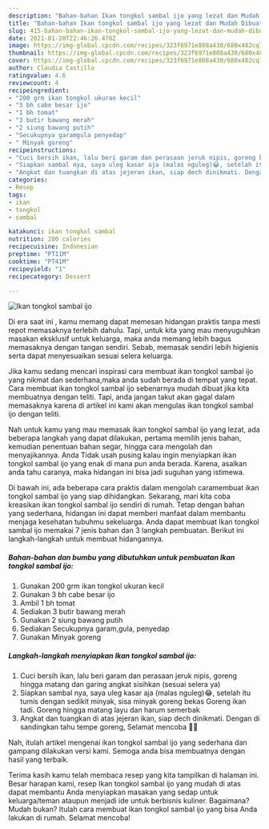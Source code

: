 ```yaml
---
description: "Bahan-bahan Ikan tongkol sambal ijo yang lezat dan Mudah Dibuat"
title: "Bahan-bahan Ikan tongkol sambal ijo yang lezat dan Mudah Dibuat"
slug: 415-bahan-bahan-ikan-tongkol-sambal-ijo-yang-lezat-dan-mudah-dibuat
date: 2021-01-20T22:46:26.470Z
image: https://img-global.cpcdn.com/recipes/323f6971e808a430/680x482cq70/ikan-tongkol-sambal-ijo-foto-resep-utama.jpg
thumbnail: https://img-global.cpcdn.com/recipes/323f6971e808a430/680x482cq70/ikan-tongkol-sambal-ijo-foto-resep-utama.jpg
cover: https://img-global.cpcdn.com/recipes/323f6971e808a430/680x482cq70/ikan-tongkol-sambal-ijo-foto-resep-utama.jpg
author: Claudia Castillo
ratingvalue: 4.6
reviewcount: 4
recipeingredient:
- "200 grm ikan tongkol ukuran kecil"
- "3 bh cabe besar ijo"
- "1 bh tomat"
- "3 butir bawang merah"
- "2 siung bawang putih"
- "Secukupnya garamgula penyedap"
- " Minyak goreng"
recipeinstructions:
- "Cuci bersih ikan, lalu beri garam dan perasaan jeruk nipis, goreng hingga matang dan garing angkat sisihkan (sesuai selera ya)"
- "Siapkan sambal nya, saya uleg kasar aja (malas nguleg)😂, setelah itu tumis dengan sedikit minyak, sisa minyak goreng bekas Goreng ikan tadi. Goreng hingga matang layu dan harum semerbak"
- "Angkat dan tuangkan di atas jejeran ikan, siap dech dinikmati. Dengan di sandingkan tahu tempe goreng, Selamat mencoba 🤗😘"
categories:
- Resep
tags:
- ikan
- tongkol
- sambal

katakunci: ikan tongkol sambal 
nutrition: 280 calories
recipecuisine: Indonesian
preptime: "PT11M"
cooktime: "PT41M"
recipeyield: "1"
recipecategory: Dessert

---
```



![Ikan tongkol sambal ijo](https://img-global.cpcdn.com/recipes/323f6971e808a430/680x482cq70/ikan-tongkol-sambal-ijo-foto-resep-utama.jpg)

Di era  saat ini , kamu memang dapat memesan hidangan praktis tanpa mesti repot memasaknya terlebih dahulu. Tapi, untuk kita yang mau menyuguhkan masakan eksklusif untuk keluarga, maka anda memang lebih bagus memasaknya dengan tangan sendiri. Sebab, memasak sendiri lebih higienis serta dapat menyesuaikan sesuai selera keluarga.

Jika kamu sedang mencari inspirasi cara membuat ikan tongkol sambal ijo yang nikmat dan sederhana,maka anda sudah berada di tempat yang tepat. Cara membuat ikan tongkol sambal ijo  sebenarnya mudah dibuat jika kita membuatnya dengan teliti. Tapi, anda jangan takut akan gagal dalam memasaknya 
karena di artikel ini kami akan mengulas ikan tongkol sambal ijo dengan teliti.  



Nah untuk kamu yang mau memasak ikan tongkol sambal ijo yang lezat, ada beberapa langkah yang dapat dilakukan, pertama memilih jenis bahan, kemudian penentuan bahan segar, hingga cara mengolah dan menyajikannya. Anda Tidak usah pusing kalau ingin menyiapkan ikan tongkol sambal ijo yang enak di mana pun anda berada. Karena, asalkan anda  tahu caranya, maka hidangan ini bisa jadi suguhan yang istimewa.

Di bawah ini, ada beberapa cara praktis  dalam mengolah caramembuat ikan tongkol sambal ijo yang siap dihidangkan. Sekarang, mari kita coba kreasikan ikan tongkol sambal ijo sendiri di rumah. Tetap dengan bahan yang sederhana, hidangan ini dapat memberi manfaat dalam membantu menjaga kesehatan tubuhmu sekeluarga. Anda dapat membuat Ikan tongkol sambal ijo memakai 7 jenis bahan dan 3 langkah pembuatan. Berikut ini langkah-langkah untuk membuat hidangannya.

<!--inarticleads1-->

##### Bahan-bahan dan bumbu yang dibutuhkan untuk pembuatan Ikan tongkol sambal ijo:

1. Gunakan 200 grm ikan tongkol ukuran kecil
1. Gunakan 3 bh cabe besar ijo
1. Ambil 1 bh tomat
1. Sediakan 3 butir bawang merah
1. Gunakan 2 siung bawang putih
1. Sediakan Secukupnya garam,gula, penyedap
1. Gunakan  Minyak goreng




<!--inarticleads2-->

##### Langkah-langkah menyiapkan Ikan tongkol sambal ijo:

1. Cuci bersih ikan, lalu beri garam dan perasaan jeruk nipis, goreng hingga matang dan garing angkat sisihkan (sesuai selera ya)
1. Siapkan sambal nya, saya uleg kasar aja (malas nguleg)😂, setelah itu tumis dengan sedikit minyak, sisa minyak goreng bekas Goreng ikan tadi. Goreng hingga matang layu dan harum semerbak
1. Angkat dan tuangkan di atas jejeran ikan, siap dech dinikmati. Dengan di sandingkan tahu tempe goreng, Selamat mencoba 🤗😘




Nah, itulah artikel mengenai  ikan tongkol sambal ijo  yang sederhana dan gampang dilakukan versi kami. Semoga anda bisa membuatnya dengan hasil yang terbaik. 

Terima kasih kamu telah membaca resep yang kita tampilkan di halaman ini. Besar harapan kami, resep  Ikan tongkol sambal ijo yang mudah di atas dapat membantu Anda menyiapkan masakan yang sedap untuk keluarga/teman ataupun menjadi ide untuk berbisnis kuliner. Bagaimana? Mudah bukan? Itulah cara membuat ikan tongkol sambal ijo yang bisa Anda lakukan di rumah. Selamat mencoba!

